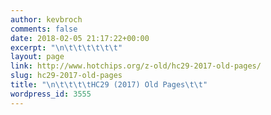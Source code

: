 ```yaml
---
author: kevbroch
comments: false
date: 2018-02-05 21:17:22+00:00
excerpt: "\n\t\t\t\t\t\t"
layout: page
link: http://www.hotchips.org/z-old/hc29-2017-old-pages/
slug: hc29-2017-old-pages
title: "\n\t\t\t\tHC29 (2017) Old Pages\t\t"
wordpress_id: 3555
---
```



						
